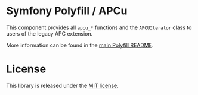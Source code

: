Symfony Polyfill / APCu
========================

This component provides all `apcu_*` functions and the `APCUIterator` class to users of the legacy APC extension.

More information can be found in the
[main Polyfill README](https://github.com/symfony/polyfill/blob/master/README.md).

License
=======

This library is released under the [MIT license](LICENSE).
